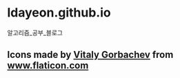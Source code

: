 # ldayeon.github.io

알고리즘_공부_블로그

Icons made by <a href="https://www.flaticon.com/free-icon/cat_2325310?term=kitty&page=2&position=10" title="Vitaly Gorbachev">Vitaly Gorbachev</a> from <a href="https://www.flaticon.com/" title="Flaticon"> www.flaticon.com</a>
----------------------------------------------------------------------------------------------------------------------------------------------------------------------------------------------------------------------------------

